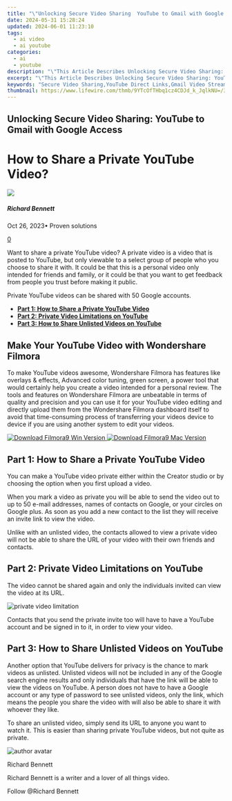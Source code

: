 ```yaml
---
title: "\"Unlocking Secure Video Sharing  YouTube to Gmail with Google Access for 2024\""
date: 2024-05-31 15:28:24
updated: 2024-06-01 11:23:10
tags:
  - ai video
  - ai youtube
categories:
  - ai
  - youtube
description: "\"This Article Describes Unlocking Secure Video Sharing: YouTube to Gmail with Google Access for 2024\""
excerpt: "\"This Article Describes Unlocking Secure Video Sharing: YouTube to Gmail with Google Access for 2024\""
keywords: "Secure Video Sharing,YouTube Direct Links,Gmail Video Streaming,Google Account Integration,Direct Email Sharing,Safe Online Upload,Google Sharing Feature"
thumbnail: https://www.lifewire.com/thmb/9YTcOfTHbq1cz4CDJd_k_JqlkNU=/300x200/filters:no_upscale():max_bytes(150000):strip_icc()/the-17-best-graphic-design-software-2024-1dd6c15b34124b25b65e4b096e4e6ba4.jpg
---
```


## Unlocking Secure Video Sharing: YouTube to Gmail with Google Access

# How to Share a Private YouTube Video?

![](https://images.wondershare.com/filmora/article-images/richard-bennett.jpg)

##### Richard Bennett

 Oct 26, 2023• Proven solutions

[0](#commentsBoxSeoTemplate)

Want to share a private YouTube video? A private video is a video that is posted to YouTube, but only viewable to a select group of people who you choose to share it with. It could be that this is a personal video only intended for friends and family, or it could be that you want to get feedback from people you trust before making it public.

Private YouTube videos can be shared with 50 Google accounts.

* [**Part 1: How to Share a Private YouTube Video**](#share)
* [**Part 2: Private Video Limitations on YouTube**](#limits)
* [**Part 3: How to Share Unlisted Videos on YouTube**](#unlisted)

## Make Your YouTube Video with Wondershare Filmora

To make YouTube videos awesome, Wondershare Filmora has features like overlays & effects, Advanced color tuning, green screen, a power tool that would certainly help you create a video intended for a personal review. The tools and features on Wondershare Filmora are unbeatable in terms of quality and precision and you can use it for your YouTube video editing and directly upload them from the Wondershare Filmora dashboard itself to avoid that time-consuming process of transferring your videos device to device if you are using another system to edit your videos.

[![Download Filmora9 Win Version](https://images.wondershare.com/filmora/guide/download-btn-win.jpg) ](https://tools.techidaily.com/wondershare/filmora/download/) [![Download Filmora9 Mac Version](https://images.wondershare.com/filmora/guide/download-btn-mac.jpg) ](https://tools.techidaily.com/wondershare/filmora/download/)

## **Part 1: How to Share a Private YouTube Video**

You can make a YouTube video private either within the Creator studio or by choosing the option when you first upload a video.

When you mark a video as private you will be able to send the video out to up to 50 e-mail addresses, names of contacts on Google, or your circles on Google plus. As soon as you add a new contact to the list they will receive an invite link to view the video.

Unlike with an unlisted video, the contacts allowed to view a private video will not be able to share the URL of your video with their own friends and contacts.

## **Part 2: Private Video Limitations on YouTube**

The video cannot be shared again and only the individuals invited can view the video at its URL.

 ![private video limitation](https://images.wondershare.com/filmora/article-images/private-video-limitation.gif)

 Contacts that you send the private invite too will have to have a YouTube account and be signed in to it, in order to view your video.

## **Part 3: How to Share Unlisted Videos on YouTube**

Another option that YouTube delivers for privacy is the chance to mark videos as unlisted. Unlisted videos will not be included in any of the Google search engine results and only individuals that have the link will be able to view the videos on YouTube. A person does not have to have a Google account or any type of password to see unlisted videos, only the link, which means the people you share the video with will also be able to share it with whoever they like.

To share an unlisted video, simply send its URL to anyone you want to watch it. This is easier than sharing private YouTube videos, but not quite as private.

![author avatar](https://images.wondershare.com/filmora/article-images/richard-bennett.jpg)

Richard Bennett

Richard Bennett is a writer and a lover of all things video.

Follow @Richard Bennett
